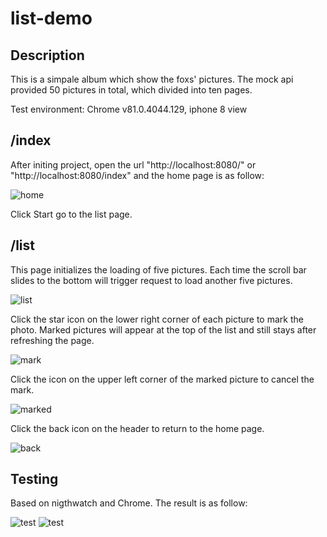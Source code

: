 # list-demo

## Description

This is a simpale album which show the foxs' pictures. The mock api provided 50 pictures in total, which  divided into ten pages.

Test environment:  Chrome  v81.0.4044.129, iphone 8 view

## /index

 After initing project, open the url "http://localhost:8080/" or "http://localhost:8080/index" and the home page is as follow: 

![home](https://s1.ax1x.com/2020/05/06/YAa31s.png)

Click Start go to the list page.

## /list

This page initializes the loading of five pictures. Each time the scroll bar slides to the bottom will trigger request to load another five pictures.

![list](https://s1.ax1x.com/2020/05/06/YAwJoT.png)

Click the star icon on the lower right corner of each picture to mark the photo. Marked pictures will appear at the top of the list and still stays after refreshing the page.

![mark](https://s1.ax1x.com/2020/05/06/YAwTTf.png)

Click the icon on the upper left corner of the marked picture to cancel the mark.

![marked](https://s1.ax1x.com/2020/05/06/YA08cd.png)

Click the back icon on the header to return to the home page.

![back](https://s1.ax1x.com/2020/05/06/YA0ov9.png)

## Testing

Based on nigthwatch and Chrome. The result is as follow:

![test](https://s1.ax1x.com/2020/05/06/YA0x8e.png)
![test](https://s1.ax1x.com/2020/05/06/YABSvd.png)
